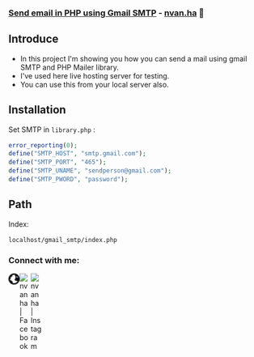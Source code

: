 ### [Send email in PHP using Gmail SMTP][link] - [nvan.ha][website] 👋

## Introduce
- In this project I'm showing you how you can send a mail using gmail SMTP and PHP Mailer library.
- I've used here live hosting server for testing.
- You can use this from your local server also.

## Installation
Set SMTP in `library.php` :
```php
error_reporting(0);
define("SMTP_HOST", "smtp.gmail.com");
define("SMTP_PORT", "465");
define("SMTP_UNAME", "sendperson@gmail.com");
define("SMTP_PWORD", "password");
```
## Path
Index:
```path
localhost/gmail_smtp/index.php
```

### Connect with me:

[<img align="left" alt="nvanha.com" width="22px" src="https://raw.githubusercontent.com/iconic/open-iconic/master/svg/globe.svg" />][website]
[<img align="left" alt="nvanha | Facebook" width="22px" src="https://cdn.jsdelivr.net/npm/simple-icons@v3/icons/facebook.svg" />][facebook]
[<img align="left" alt="nvanha | Instagram" width="22px" src="https://cdn.jsdelivr.net/npm/simple-icons@v3/icons/instagram.svg" />][instagram]

[website]: https://nvanha.github.io/myweb
[instagram]: https://www.instagram.com/_haa_nguyen
[facebook]: https://www.facebook.com/nvh1120
[link]: https://nvanha.github.io/smtp_gmail